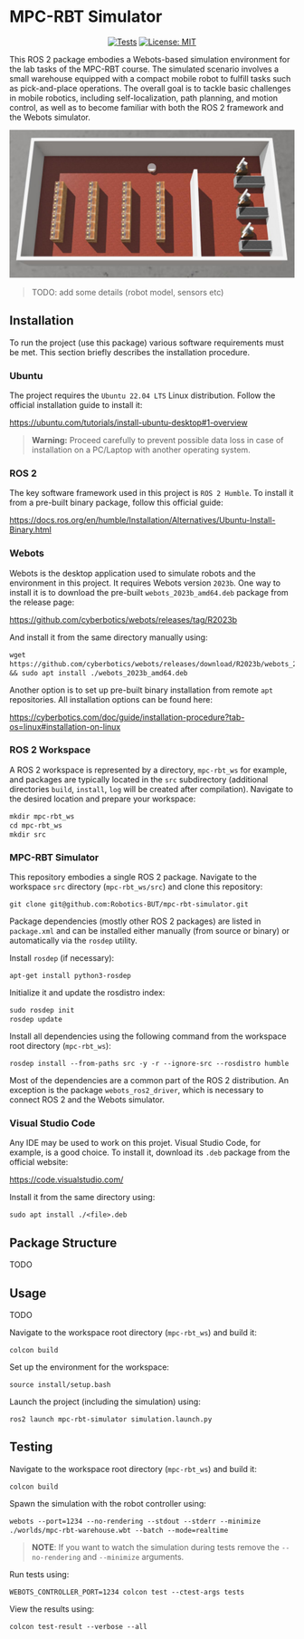 # MPC-RBT Simulator

<div align="center">

[![Tests](https://github.com/Robotics-BUT/mpc-rbt-simulator/actions/workflows/test.yml/badge.svg?branch=main)](https://github.com/Robotics-BUT/mpc-rbt-simulator/actions/workflows/test.yml)
[![License: MIT](https://img.shields.io/badge/License-MIT-yellow.svg)](https://opensource.org/licenses/MIT)

</div>

This ROS 2 package embodies a Webots-based simulation environment for the lab tasks of the MPC-RBT course. The simulated scenario involves a small warehouse equipped with a compact mobile robot to fulfill tasks such as pick-and-place operations. The overall goal is to tackle basic challenges in mobile robotics, including self-localization, path planning, and motion control, as well as to become familiar with both the ROS 2 framework and the Webots simulator.

![The simulated warehouse](media/warehouse.jpg)

> TODO: add some details (robot model, sensors etc)

## Installation

To run the project (use this package) various software requirements must be met. This section briefly describes the installation procedure.

### Ubuntu

The project requires the `Ubuntu 22.04 LTS` Linux distribution. Follow the official installation guide to install it:

https://ubuntu.com/tutorials/install-ubuntu-desktop#1-overview

> **Warning:** Proceed carefully to prevent possible data loss in case of installation on a PC/Laptop with another operating system.

### ROS 2

The key software framework used in this project is `ROS 2 Humble`. To install it from a pre-built binary package, follow this official guide:

https://docs.ros.org/en/humble/Installation/Alternatives/Ubuntu-Install-Binary.html

### Webots

Webots is the desktop application used to simulate robots and the environment in this project. It requires Webots version `2023b`. One way to install it is to download the pre-built `webots_2023b_amd64.deb` package from the release page:

https://github.com/cyberbotics/webots/releases/tag/R2023b

And install it from the same directory manually using:

```
wget https://github.com/cyberbotics/webots/releases/download/R2023b/webots_2023b_amd64.deb && sudo apt install ./webots_2023b_amd64.deb
```

Another option is to set up pre-built binary installation from remote `apt` repositories. All installation options can be found here:

https://cyberbotics.com/doc/guide/installation-procedure?tab-os=linux#installation-on-linux

### ROS 2 Workspace

A ROS 2 workspace is represented by a directory, `mpc-rbt_ws` for example, and packages are typically located in the `src` subdirectory (additional directories `build`, `install`, `log` will be created after compilation). Navigate to the desired location and prepare your workspace:

```
mkdir mpc-rbt_ws
cd mpc-rbt_ws
mkdir src
```

### MPC-RBT Simulator

This repository embodies a single ROS 2 package. Navigate to the workspace `src` directory (`mpc-rbt_ws/src`) and clone this repository:

```
git clone git@github.com:Robotics-BUT/mpc-rbt-simulator.git
```

Package dependencies (mostly other ROS 2 packages) are listed in `package.xml` and can be installed either manually (from source or binary) or automatically via the `rosdep` utility.

Install `rosdep` (if necessary):

```
apt-get install python3-rosdep
```

Initialize it and update the rosdistro index:

```
sudo rosdep init
rosdep update
```

Install all dependencies using the following command from the workspace root directory (`mpc-rbt_ws`):

```
rosdep install --from-paths src -y -r --ignore-src --rosdistro humble
```

Most of the dependencies are a common part of the ROS 2 distribution. An exception is the package `webots_ros2_driver`, which is necessary to connect ROS 2 and the Webots simulator.

### Visual Studio Code

Any IDE may be used to work on this projet. Visual Studio Code, for example, is a good choice. To install it, download its `.deb` package from the official website:

https://code.visualstudio.com/

Install it from the same directory using:

```
sudo apt install ./<file>.deb
```

## Package Structure

TODO

## Usage

TODO

Navigate to the workspace root directory (`mpc-rbt_ws`) and build it:

```
colcon build
```

Set up the environment for the workspace:

```
source install/setup.bash
```

Launch the project (including the simulation) using:

```
ros2 launch mpc-rbt-simulator simulation.launch.py
```

## Testing

Navigate to the workspace root directory (`mpc-rbt_ws`) and build it:

```
colcon build
```

Spawn the simulation with the robot controller using:

```
webots --port=1234 --no-rendering --stdout --stderr --minimize ./worlds/mpc-rbt-warehouse.wbt --batch --mode=realtime
```
>**NOTE**: If you want to watch the simulation during tests remove the `--no-rendering` and `--minimize` arguments.

Run tests using:

```
WEBOTS_CONTROLLER_PORT=1234 colcon test --ctest-args tests
```

View the results using:
```
colcon test-result --verbose --all
```
